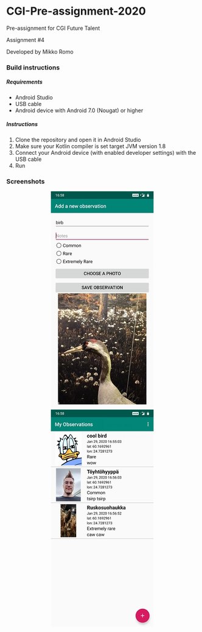 # CGI-Pre-assignment-2020
Pre-assignment for CGI Future Talent

Assignment #4 

Developed by Mikko Romo

### Build instructions

##### Requirements
- Android Studio
- USB cable
- Android device with Android 7.0 (Nougat) or higher

##### Instructions
1. Clone the repository and open it in Android Studio
2. Make sure your Kotlin compiler is set target JVM version 1.8
3. Connect your Android device (with enabled developer settings) with the USB cable
4. Run

### Screenshots
<p align="center">
<img src="https://github.com/kumige/CGI-Pre-assignment-2020/blob/master/images/Screenshot_20200129-165821.jpg">
<img src="https://github.com/kumige/CGI-Pre-assignment-2020/blob/master/images/Screenshot_20200129-165847.jpg">
<p/>



